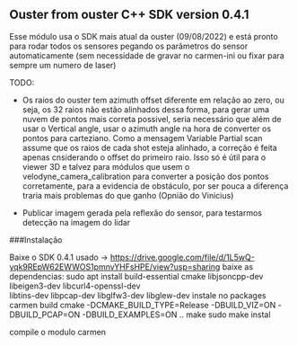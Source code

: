 ## Ouster from ouster C++ SDK version 0.4.1

Esse módulo usa o SDK mais atual da ouster (09/08/2022) e está pronto para rodar todos os sensores pegando os parâmetros 
do sensor automaticamente (sem necessidade de gravar no carmen-ini ou fixar para sempre um numero de laser)

TODO:

- Os raios do ouster tem azimuth offset diferente em relação ao zero, ou seja, os 32 raios não estão alinhados
dessa forma, para gerar uma nuvem de pontos mais correta possivel, seria necessário que além de usar o Vertical angle, usar o azimuth angle na hora de converter os pontos
para carteziano.
Como a mensagem Variable Partial scan assume que os raios de cada shot esteja alinhado, a correção é feita apenas cnsiderando o offset do primeiro raio.
Isso só é útil para o viewer 3D e talvez para módulos que usem o velodyne_camera_calibration para converter a posição dos pontos corretamente, para a evidencia de obstáculo, por ser pouca a diferença
traria mais problemas do que ganho (Opnião do Vinicius)

- Publicar imagem gerada pela reflexão do sensor, para testarmos detecção na imagem do lidar

###Instalação

Baixe o SDK 0.4.1 usado -> https://drive.google.com/file/d/1L5wQ-yqk9REpW62EWWOS1pmnvYHFsHPE/view?usp=sharing
baixe as dependencias:
sudo apt install build-essential cmake libjsoncpp-dev libeigen3-dev libcurl4-openssl-dev \
                   libtins-dev libpcap-dev libglfw3-dev libglew-dev
instale no packages carmen
	build
	cmake -DCMAKE_BUILD_TYPE=Release -DBUILD_VIZ=ON -DBUILD_PCAP=ON -DBUILD_EXAMPLES=ON ..
	make
	sudo make instal

compile o modulo carmen